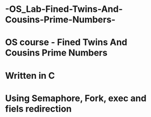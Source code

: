 # -OS_Lab-Fined-Twins-And-Cousins-Prime-Numbers-
# OS course - Fined Twins And Cousins Prime Numbers 
#  Written in C
#  Using Semaphore, Fork, exec and fiels redirection
